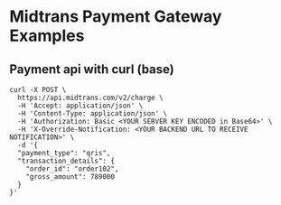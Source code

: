 # Midtrans Payment Gateway Examples

## Payment api with curl (base)

```
curl -X POST \
  https://api.midtrans.com/v2/charge \
  -H 'Accept: application/json' \
  -H 'Content-Type: application/json' \
  -H 'Authorization: Basic <YOUR SERVER KEY ENCODED in Base64>' \
  -H 'X-Override-Notification: <YOUR BACKEND URL TO RECEIVE NOTIFICATION>' \
  -d '{
  "payment_type": "qris",
  "transaction_details": {
    "order_id": "order102",
    "gross_amount": 789000
  }
}'
```